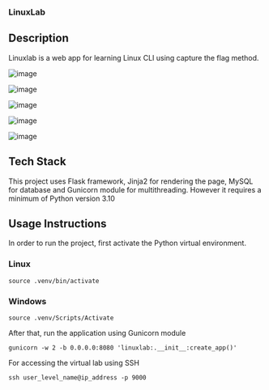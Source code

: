 ### LinuxLab
## Description
Linuxlab is a web app for learning Linux CLI using capture the flag method.

![image](https://github.com/user-attachments/assets/3a24e1be-8f62-438b-acc4-ea510036bd70)

![image](https://github.com/user-attachments/assets/01376e97-9382-475f-b2f2-15873e13dd14)

![image](https://github.com/user-attachments/assets/480403e6-1d0a-4437-ba9f-966578aa8e4f)

![image](https://github.com/user-attachments/assets/8c274d3b-5e0c-4977-9849-0d6986783742)

![image](https://github.com/user-attachments/assets/7ff4d546-5520-480b-9809-530abf1e0de0)


## Tech Stack
This project uses Flask framework, Jinja2 for rendering the page, MySQL for database and Gunicorn module for multithreading. However it requires a minimum of Python version 3.10

## Usage Instructions
In order to run the project, first activate the Python virtual environment.
### Linux
```
source .venv/bin/activate
```
### Windows
```
source .venv/Scripts/Activate
```
After that, run the application using Gunicorn module
```
gunicorn -w 2 -b 0.0.0.0:8080 'linuxlab:.__init__:create_app()'
```

For accessing the virtual lab using SSH
```
ssh user_level_name@ip_address -p 9000
```
